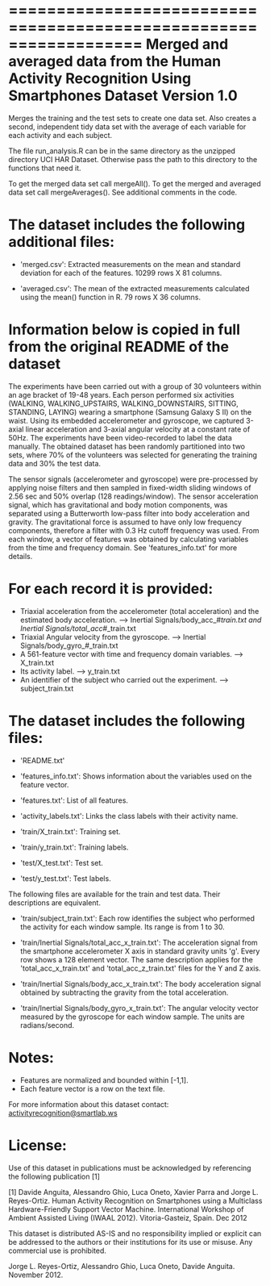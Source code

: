 ==================================================================
Merged and averaged data from the
Human Activity Recognition Using Smartphones Dataset
Version 1.0
==================================================================
Merges the training and the test sets to create one data set. Also creates a second, independent 
tidy data set with the average of each variable for each activity and each subject.

The file run_analysis.R can be in the same directory as the unzipped directory UCI HAR Dataset. Otherwise
pass the path to this directory to the functions that need it. 

To get the merged data set call mergeAll(). To get the merged and averaged data set call mergeAverages(). See
additional comments in the code.

The dataset includes the following additional files:
====================================================
- 'merged.csv': Extracted measurements on the mean and standard deviation for each of the features. 10299 rows X 81 columns.

- 'averaged.csv': The mean of the extracted measurements calculated using the mean() function in R. 79 rows X 36 columns.

Information below is copied in full from the original README of the dataset
===========================================================================

The experiments have been carried out with a group of 30 volunteers within an age 
bracket of 19-48 years. Each person performed six activities (WALKING, WALKING_UPSTAIRS, 
WALKING_DOWNSTAIRS, SITTING, STANDING, LAYING) wearing a smartphone (Samsung Galaxy S II) 
on the waist. Using its embedded accelerometer and gyroscope, we captured 3-axial linear 
acceleration and 3-axial angular velocity at a constant rate of 50Hz. The experiments 
have been video-recorded to label the data manually. The obtained dataset has been 
randomly partitioned into two sets, where 70% of the volunteers was selected for 
generating the training data and 30% the test data. 

The sensor signals (accelerometer and gyroscope) were pre-processed by applying noise 
filters and then sampled in fixed-width sliding windows of 2.56 sec and 50% overlap 
(128 readings/window). The sensor acceleration signal, which has gravitational and body 
motion components, was separated using a Butterworth low-pass filter into body acceleration 
and gravity. The gravitational force is assumed to have only low frequency components, therefore 
a filter with 0.3 Hz cutoff frequency was used. From each window, a vector of features was obtained 
by calculating variables from the time and frequency domain. See 'features_info.txt' for more details. 

For each record it is provided:
======================================

- Triaxial acceleration from the accelerometer (total acceleration) and the 
estimated body acceleration. --> Inertial Signals/body_acc_#_train.txt and Inertial Signals/total_acc_#_train.txt
- Triaxial Angular velocity from the gyroscope. --> Inertial Signals/body_gyro_#_train.txt
- A 561-feature vector with time and frequency domain variables. --> X_train.txt
- Its activity label. --> y_train.txt
- An identifier of the subject who carried out the experiment. --> subject_train.txt

The dataset includes the following files:
=========================================

- 'README.txt'

- 'features_info.txt': Shows information about the variables used on the feature vector.

- 'features.txt': List of all features.

- 'activity_labels.txt': Links the class labels with their activity name.

- 'train/X_train.txt': Training set.

- 'train/y_train.txt': Training labels.

- 'test/X_test.txt': Test set.

- 'test/y_test.txt': Test labels.

The following files are available for the train and test data. Their descriptions are equivalent. 

- 'train/subject_train.txt': Each row identifies the subject who performed the activity for each window sample. 
Its range is from 1 to 30. 

- 'train/Inertial Signals/total_acc_x_train.txt': The acceleration signal from the smartphone accelerometer X 
axis in standard gravity units 'g'. Every row shows a 128 element vector. The same description applies for the 
'total_acc_x_train.txt' and 'total_acc_z_train.txt' files for the Y and Z axis. 

- 'train/Inertial Signals/body_acc_x_train.txt': The body acceleration signal obtained by subtracting the gravity 
from the total acceleration. 

- 'train/Inertial Signals/body_gyro_x_train.txt': The angular velocity vector measured by the gyroscope for each 
window sample. The units are radians/second. 

Notes: 
======
- Features are normalized and bounded within [-1,1].
- Each feature vector is a row on the text file.

For more information about this dataset contact: activityrecognition@smartlab.ws

License:
========
Use of this dataset in publications must be acknowledged by referencing the following publication [1] 

[1] Davide Anguita, Alessandro Ghio, Luca Oneto, Xavier Parra and Jorge L. Reyes-Ortiz. Human Activity 
Recognition on Smartphones using a Multiclass Hardware-Friendly Support Vector Machine. International Workshop 
of Ambient Assisted Living (IWAAL 2012). Vitoria-Gasteiz, Spain. Dec 2012

This dataset is distributed AS-IS and no responsibility implied or explicit can be addressed to the authors or 
their institutions for its use or misuse. Any commercial use is prohibited.

Jorge L. Reyes-Ortiz, Alessandro Ghio, Luca Oneto, Davide Anguita. November 2012.
